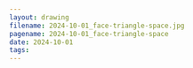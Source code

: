 ```yaml
---
layout: drawing
filename: 2024-10-01_face-triangle-space.jpg
pagename: 2024-10-01_face-triangle-space
date: 2024-10-01
tags:
---
```

